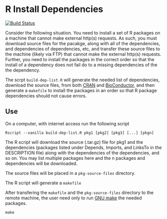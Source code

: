 # R Install Dependencies

[![Build Status](https://travis-ci.org/dewittpe/R-install-dependencies.svg?branch=master)](https://travis-ci.org/dewittpe/R-install-dependencies)

Consider the following situation.  You need to install a set of R packages on a
machine that cannot make external http(s) requests.   As such, you must download
source files for the pacakge, along with all of the dependencies, and
dependencies of dependencies, etc, and transfer these source files to the
machine (likely via FTP) that cannot make the external http(s) requests.
Further, you need to install the packages in the correct order so that the
install of a dependency does not fail do to a missing dependencies of the the
dependency.

The scrpt `build-dep-list.R` will generate the needed list of dependencies,
download the source files, from both [CRAN](https://cran.r-project.org) and
[BioConductor](https://www.bioconductor.org/), and then generate a `makefile`
to install the packages in an order so that R package dependencies should not
cause errors.

## Use

On a computer, with internet access run the following script

    Rscript --vanilla build-dep-list.R pkg1 [pkg2] [pkg3] [...] [pkgn]

The R script will download the source (.tar.gz) file for pkg1 and the
dependencies (packages listed under Depends, Imports, and LinksTo in the
DESCRIPTION file) along with the dependencies of the dependencies, and so on.
You may list multiple packages here and the n packages and dependencies will be
downloaded.

The source files will be placed in a `pkg-source-files` directory.

The R script will generate a `makefile`

After transfering the `makefile` and the `pkg-source-files` directory to
the remote machine, the user need only to run [GNU make](https://www.gnu.org/software/make/)
the needed packages.

    make

